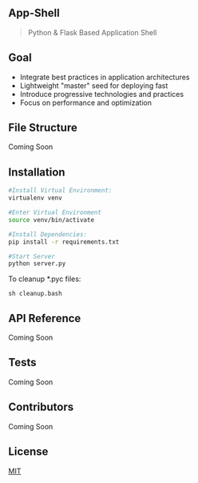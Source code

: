 ## App-Shell

> Python & Flask Based Application Shell

## Goal

* Integrate best practices in application architectures
* Lightweight "master" seed for deploying fast
* Introduce progressive technologies and practices
* Focus on performance and optimization

## File Structure

Coming Soon

## Installation

```bash
#Install Virtual Environment:
virtualenv venv

#Enter Virtual Environment
source venv/bin/activate

#Install Dependencies:
pip install -r requirements.txt

#Start Server
python server.py
```

To cleanup *.pyc files:

`sh cleanup.bash`

## API Reference

Coming Soon

## Tests

Coming Soon

## Contributors

Coming Soon

## License

[MIT](/LICENSE)
